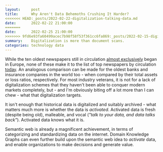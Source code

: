 ```yaml
---
layout:     post
title:      Why Aren't Data Behemoths Crushing It Harder?
<<<<<<< HEAD:_posts/2022-02-22-digitalization-talking-data.md
date:       2022-02-22 21:00:00
=======
date:       2022-02-25 21:00:00
>>>>>>> 9fd6e93fa60499acec7b98f58f53f361cc6fa869:_posts/2022-02-15-digitalization-talking-data.md
summary:    Digitalization is more than document scans.
categories: technology data
---
```


While the ten oldest newspapers still in circulation [almost exclusively](https://en.wikipedia.org/wiki/List_of_the_oldest_newspapers) began in Europe, none of these make it to the list of top newspapers by circulation [today](https://en.wikipedia.org/wiki/List_of_newspapers_by_circulation). An analogous comparison can be made for the oldest banks and insurance companies in the world too - when compared by their total assets or loss ratios, respectively. 
For most industry veterans, it is not for a lack of digitalization schemes that they haven't been able to conquer modern markets completely, but - and I'm obviously biting off a lot more than I can chew - what that digitalization targets. 

It isn't enough that historical data is digitalized and suitably archived - what matters much more is whether the data is _activated_. 
Activated data is fresh (despite being old), malleable, and vocal (_"talk to your data, and data talks back"_).
Activated data knows what it is.

Semantic web is already a magnificent achievement, in terms of categorizing and standardizing data on the internet. Domain Knowledge Graphs can even further build upon the semantic web idea to _activate_ data, and enable organizations to make decisions and generate value. 
